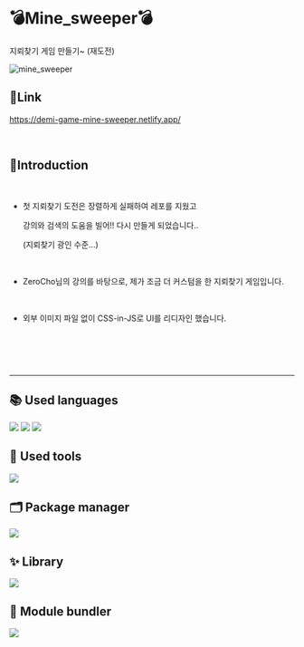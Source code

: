 # 💣Mine_sweeper💣

지뢰찾기 게임 만들기~ (재도전)

![mine_sweeper](https://github.com/Yeonji-Noob/Mine_sweeper/assets/121682565/e75d3802-679e-4a3b-b478-cdefdd2bffd8)


## :link:Link

https://demi-game-mine-sweeper.netlify.app/

<br/>

## :triangular_flag_on_post:Introduction

<br/>

+ 첫 지뢰찾기 도전은 장렬하게 실패하여 레포를 지웠고

  강의와 검색의 도움을 빌어!! 
  다시 만들게 되었습니다..

  (지뢰찾기 광인 수준...)

<br/>


+ ZeroCho님의 강의를 바탕으로, 
  제가 조금 더 커스텀을 한 지뢰찾기 게임입니다.

<br/>

+ 외부 이미지 파일 없이 CSS-in-JS로 UI를 리디자인 했습니다. 

<br/>


##

<br/>

---

## 📚 Used languages
<p>
<img src="https://img.shields.io/badge/HTML5-E34F26?style=for-the-badge&logo=HTML5&logoColor=white"/>
<img src="https://img.shields.io/badge/Typescript-3178C6?style=for-the-badge&logo=typescript&logoColor=white"/>
<img src="https://img.shields.io/badge/styledcomponents-DB7093?style=for-the-badge&logo=styledcomponents&logoColor=white"/>
</p>

## 🧰 Used tools
<p>
<img src="https://img.shields.io/badge/VScode-007ACC?style=for-the-badge&logo=visualstudiocode&logoColor=white"/>
</p>

## 🗂 Package manager
<p>
<img src="https://img.shields.io/badge/yarn-2C8EBB?style=for-the-badge&logo=yarn&logoColor=white"/>
</p>

## ✨ Library
<p>
<img src="https://img.shields.io/badge/react-61DAFB?style=for-the-badge&logo=react&logoColor=white"/>
</p>

## :milky_way: Module bundler
<p>
<img src="https://img.shields.io/badge/webpack-8DD6F9?style=for-the-badge&logo=webpack&logoColor=white"/>
</p>

